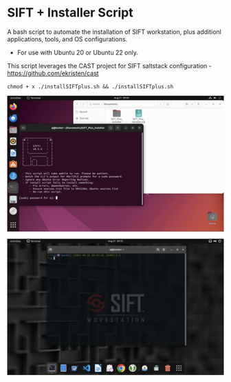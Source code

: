# SIFT + Installer Script 

A bash script to automate the installation of SIFT workstation, plus additionl applications, tools, and OS configurations. 

* For use with Ubuntu 20 or Ubuntu 22 only.

This script leverages the CAST project for SIFT saltstack configuration - https://github.com/ekristen/cast

```
chmod + x ./installSIFTplus.sh && ./installSIFTplus.sh
```

![alt text](https://github.com/ArronJablonowski/SIFT_Plus_Installer/blob/main/SIFTplus1.png?raw=true)


![alt text](https://github.com/ArronJablonowski/SIFT_Plus_Installer/blob/main/SIFTplus2.png?raw=true)
